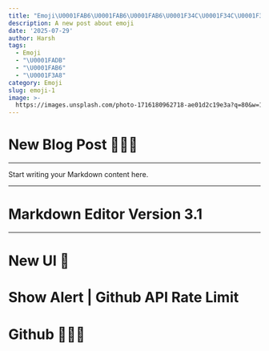 ```yaml
---
title: "Emoji\U0001FAB6\U0001FAB6\U0001FAB6\U0001F34C\U0001F34C\U0001F34C\U0001F34C\U0001F34C\U0001F34C"
description: A new post about emoji
date: '2025-07-29'
author: Harsh
tags:
  - Emoji
  - "\U0001FADB"
  - "\U0001FAB6"
  - "\U0001F3A8"
category: Emoji
slug: emoji-1
image: >-
  https://images.unsplash.com/photo-1716180962718-ae01d2c19e3a?q=80&w=1170&auto=format&fit=crop&ixlib=rb-4.1.0&ixid=M3wxMjA3fDB8MHxwaG90by1wYWdlfHx8fGVufDB8fHx8fA%3D%3D
---
```


# New Blog Post 🍌🍌🍌
---

Start writing your Markdown content here.

---

# Markdown Editor Version 3.1

---

# New UI 🎨

# Show Alert | Github API Rate Limit

# Github 🦎🦎🦎
